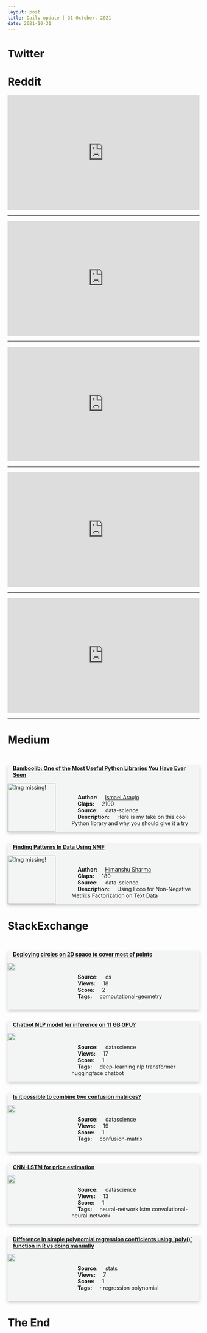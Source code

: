 ```yaml
---
layout: post
title: Daily update | 31 October, 2021
date: 2021-10-31
---
```


<script async src="https://platform.twitter.com/widgets.js" charset="utf-8"></script>

# Twitter 

<blockquote class="twitter-tweet"><a href="https://twitter.com/ValaAfshar/status/1454632589185196033"></a></blockquote>

<blockquote class="twitter-tweet"><a href="https://twitter.com/RealEddieHobbs/status/1454460250166341637"></a></blockquote>

<blockquote class="twitter-tweet"><a href="https://twitter.com/AdiPolak/status/1454440632173355008"></a></blockquote>

<blockquote class="twitter-tweet"><a href="https://twitter.com/Sauain/status/1454358675183714306"></a></blockquote>

<blockquote class="twitter-tweet"><a href="https://twitter.com/andrew_n_carr/status/1454452083269066752"></a></blockquote>

<blockquote class="twitter-tweet"><a href="https://twitter.com/slashML/status/1454356988905672715"></a></blockquote>

<blockquote class="twitter-tweet"><a href="https://twitter.com/techreview/status/1454411280790564865"></a></blockquote>

<blockquote class="twitter-tweet"><a href="https://twitter.com/techreview/status/1454360116673798144"></a></blockquote>

<blockquote class="twitter-tweet"><a href="https://twitter.com/techreview/status/1454365389434068995"></a></blockquote>

<blockquote class="twitter-tweet"><a href="https://twitter.com/slashML/status/1454477817807192068"></a></blockquote>

# Reddit 

<iframe id="reddit-embed" src="https://www.redditmedia.com/r/MachineLearning/comments/qj3uhj/p_stylegan3_cosplay_dataset_happy_halloween?ref_source=embed&amp;ref=share&amp;embed=true" sandbox="allow-scripts allow-same-origin allow-popups" style="border: none;" height="300" width="100%" scrolling="yes"></iframe>
<hr style="width:100%;text-align:left;margin-left:0">
<iframe id="reddit-embed" src="https://www.redditmedia.com/r/datascience/comments/qjctx4/do_you_really_know_what_youre_doing_at_youre_job?ref_source=embed&amp;ref=share&amp;embed=true" sandbox="allow-scripts allow-same-origin allow-popups" style="border: none;" height="300" width="100%" scrolling="yes"></iframe>
<hr style="width:100%;text-align:left;margin-left:0">
<iframe id="reddit-embed" src="https://www.redditmedia.com/r/datascience/comments/qj9alg/how_did_you_take_your_sql_skills_to_the_next?ref_source=embed&amp;ref=share&amp;embed=true" sandbox="allow-scripts allow-same-origin allow-popups" style="border: none;" height="300" width="100%" scrolling="yes"></iframe>
<hr style="width:100%;text-align:left;margin-left:0">
<iframe id="reddit-embed" src="https://www.redditmedia.com/r/MachineLearning/comments/qiwl21/p_stylegan3_this_shoe_does_not_exist?ref_source=embed&amp;ref=share&amp;embed=true" sandbox="allow-scripts allow-same-origin allow-popups" style="border: none;" height="300" width="100%" scrolling="yes"></iframe>
<hr style="width:100%;text-align:left;margin-left:0">
<iframe id="reddit-embed" src="https://www.redditmedia.com/r/datascience/comments/qj1qq3/would_you_rather_use_coding_to_analyze_your_data?ref_source=embed&amp;ref=share&amp;embed=true" sandbox="allow-scripts allow-same-origin allow-popups" style="border: none;" height="300" width="100%" scrolling="yes"></iframe>
<hr style="width:100%;text-align:left;margin-left:0">

  <style>
  .card {
    box-shadow: 0 4px 8px 0 rgba(0,0,0,0.2);
    transition: 0.3s;
    width: 100%;
    background-color: #F3F4F4;
  }
  p{
      margin-left:  3em;
      padding-top: 1em;
  }
  .part2{
      display: grid;
      grid-template-columns: 1fr 3fr;
  }
  h4{
      margin: 1em;
  }

  .card:hover {
    box-shadow: 0 8px 16px 0 rgba(0,0,0,0.2);
  }
  b {
    padding: 2px 16px;
  }
  </style>
  # Medium 


  <br>
  <div class="card">
  <h4><a href='https://towardsdatascience.com/bamboolib-one-of-the-most-useful-python-libraries-you-have-ever-seen-6ce331685bb7'>Bamboolib: One of the Most Useful Python Libraries You Have Ever Seen</a></h4> 
  <div class="part2">
      <img src="https://miro.medium.com/max/2000/1*jfdwtvU6V6g99q3G7gq7dQ.png" alt="Img missing!" style="width:100%">
      <p><b>Author:</b> <a href='https://ismaelaraujo.medium.com/'>Ismael Araujo</a><br><b>Claps:</b> 2100<br><b>Source:</b> <span class="badge badge-dark">data-science</span><br><b>Description:</b> Here is my take on this cool Python library and why you should give it a try</p> 
  </div>
  </div>
      
  <br>
  <div class="card">
  <h4><a href='https://towardsdatascience.com/finding-pattern-in-data-using-nmf-7b119555cb41'>Finding Patterns In Data Using NMF</a></h4> 
  <div class="part2">
      <img src="https://miro.medium.com/max/2000/1*jfdwtvU6V6g99q3G7gq7dQ.png" alt="Img missing!" style="width:100%">
      <p><b>Author:</b> <a href='https://hmix13.medium.com/'>Himanshu Sharma</a><br><b>Claps:</b> 180<br><b>Source:</b> <span class="badge badge-dark">data-science</span><br><b>Description:</b> Using Ecco for Non-Negative Metrics Factorization on Text Data</p> 
  </div>
  </div>
      
# StackExchange 


  <br>
  <div class="card">
  <h4><a href='https://cs.stackexchange.com/questions/145271/deploying-circles-on-2d-space-to-cover-most-of-points'>Deploying circles on 2D space to cover most of points</a></h4> 
  <div class="part2">
      <img src="https://cdn.sstatic.net/Sites/cs/Img/apple-touch-icon@2.png?v=324a3e0c2b03" alt="Img missing!" style="width:40%">
      <p><b>Source:</b> cs<br><b>Views:</b> 18<br><b>Score:</b> 2<br><b>Tags:</b> <span class="badge badge-dark">computational-geometry</span></p> 
  </div>
  </div>
      
  <br>
  <div class="card">
  <h4><a href='https://datascience.stackexchange.com/questions/103638/chatbot-nlp-model-for-inference-on-11-gb-gpu'>Chatbot NLP model for inference on 11 GB GPU?</a></h4> 
  <div class="part2">
      <img src="https://cdn.sstatic.net/Sites/datascience/Img/apple-touch-icon@2.png?v=1c36463984b3" alt="Img missing!" style="width:40%">
      <p><b>Source:</b> datascience<br><b>Views:</b> 17<br><b>Score:</b> 1<br><b>Tags:</b> <span class="badge badge-dark">deep-learning</span> <span class="badge badge-dark">nlp</span> <span class="badge badge-dark">transformer</span> <span class="badge badge-dark">huggingface</span> <span class="badge badge-dark">chatbot</span></p> 
  </div>
  </div>
      
  <br>
  <div class="card">
  <h4><a href='https://datascience.stackexchange.com/questions/103639/is-it-possible-to-combine-two-confusion-matrices'>Is it possible to combine two confusion matrices?</a></h4> 
  <div class="part2">
      <img src="https://cdn.sstatic.net/Sites/datascience/Img/apple-touch-icon@2.png?v=1c36463984b3" alt="Img missing!" style="width:40%">
      <p><b>Source:</b> datascience<br><b>Views:</b> 19<br><b>Score:</b> 1<br><b>Tags:</b> <span class="badge badge-dark">confusion-matrix</span></p> 
  </div>
  </div>
      
  <br>
  <div class="card">
  <h4><a href='https://datascience.stackexchange.com/questions/103640/cnn-lstm-for-price-estimation'>CNN-LSTM for price estimation</a></h4> 
  <div class="part2">
      <img src="https://cdn.sstatic.net/Sites/datascience/Img/apple-touch-icon@2.png?v=1c36463984b3" alt="Img missing!" style="width:40%">
      <p><b>Source:</b> datascience<br><b>Views:</b> 13<br><b>Score:</b> 1<br><b>Tags:</b> <span class="badge badge-dark">neural-network</span> <span class="badge badge-dark">lstm</span> <span class="badge badge-dark">convolutional-neural-network</span></p> 
  </div>
  </div>
      
  <br>
  <div class="card">
  <h4><a href='https://stats.stackexchange.com/questions/550396/difference-in-simple-polynomial-regression-coefficients-using-poly-function'>Difference in simple polynomial regression coefficients using `poly()` function in R vs doing manually</a></h4> 
  <div class="part2">
      <img src="https://cdn.sstatic.net/Sites/stats/Img/apple-touch-icon@2.png?v=344f57aa10cc" alt="Img missing!" style="width:40%">
      <p><b>Source:</b> stats<br><b>Views:</b> 7<br><b>Score:</b> 1<br><b>Tags:</b> <span class="badge badge-dark">r</span> <span class="badge badge-dark">regression</span> <span class="badge badge-dark">polynomial</span></p> 
  </div>
  </div>
      
# The End